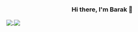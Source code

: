 
<h3 align="center">Hi there, I'm Barak 👋</h3>


<a href="https://github.com/anuraghazra/convoychat">
  <img align="center" src="https://github-readme-stats.vercel.app/api?username=mike-tr&show_icons=true&layout=compact&line_height=20" />
</a>
<a href="https://github.com/anuraghazra/github-readme-stats">
  <img align="center" src="https://github-readme-stats.vercel.app/api/top-langs/?username=mike-tr&layout=compact&langs_count=6&exclude_repo=ML_learning" />
</a>

<!--
**bsharabi/bsharabi** is a ✨ _special_ ✨ repository because its `README.md` (this file) appears on your GitHub profile.

Here are some ideas to get you started:

- 🔭 I’m currently working on ...
- 🌱 I’m currently learning ...
- 👯 I’m looking to collaborate on ...
- 🤔 I’m looking for help with ...
- 💬 Ask me about ...
- 📫 How to reach me: ...
- 😄 Pronouns: ...
- ⚡ Fun fact: ...
-->
